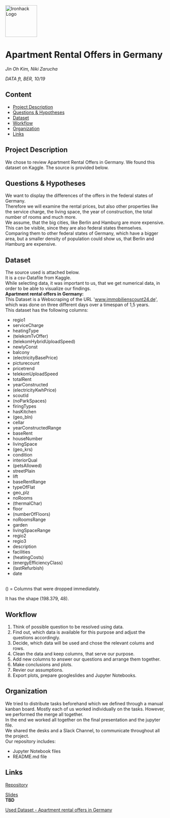 <img src="https://bit.ly/2VnXWr2" alt="Ironhack Logo" width="100"/>

# Apartment Rental Offers in Germany
*Jin Oh Kim, Niki Zarucha*

*DATA ft, BER, 10/19*

## Content
- [Project Description](#project-description)
- [Questions & Hypotheses](#questions-hypotheses)
- [Dataset](#dataset)
- [Workflow](#workflow)
- [Organization](#organization)
- [Links](#links)

## Project Description
We chose to review Apartment Rental Offers in Germany. We found this dataset on Kaggle. The source is provided below. 

## Questions & Hypotheses
We want to display the differences of the offers in the federal states of Germany.<br/>
Therefore we will examine the rental prices, but also other properties like the service charge, the living space, the year of 
construction, the total number of rooms and much more. <br/>
We assume, that the big cities, like Berlin and Hamburg are more expensive. This can be visible, since they are also federal states themselves.
Comparing them to other federal states of Germany, which have a bigger area, but a smaller density of population could show us, that Berlin and Hamburg are expensive.<br/>


## Dataset
The source used is attached below.<br/>
It is a csv-Datafile from Kaggle.<br/>
While selecting data, it was important to us, that we get numerical data, in order to be able to visualize our findings. <br/>
**Apartment rental offers in Germany:** <br/>
This Dataset is a Webscraping of the URL 'www.immobilienscount24.de', which was done on three different days over a timespan of 1,5 years.<br/>
This dataset has the following columns: <br/>
* regio1
* serviceCharge
* heatingType
* (telekomTvOffer)
* (telekomHybridUploadSpeed)
* newlyConst
* balcony
* (electricityBasePrice)
* picturecount
* pricetrend
* telekomUploadSpeed
* totalRent 
* yearConstructed
* (electricityKwhPrice)
* scoutId 
* (noParkSpaces)
* firingTypes
* hasKitchen
* (geo_bln)
* cellar
* yearConstructedRange
* baseRent
* houseNumber
* livingSpace
* (geo_krs)
* condition
* interiorQual
* (petsAllowed)
* streetPlain 
* lift
* baseRentRange
* typeOfFlat
* geo_plz
* noRooms
* (thermalChar)
* floor
* (numberOfFloors)
* noRoomsRange
* garden
* livingSpaceRange
* regio2
* regio3
* description
* facilities
* (heatingCosts)
* (energyEfficiencyClass)
* (lastRefurbish)
* date
<br/>
() = Columns that were dropped immediately.<br/>

It has the shape (198.379, 48).

## Workflow
1. Think of possible question to be resolved using data. <br/>
2. Find out, which data is available for this purpose and adjust the questions accordingly.<br/>
3. Decide, which data will be used and chose the relevant colums and rows.<br/>
4. Clean the data and keep columns, that serve our purpose.<br/>
5. Add new columns to answer our questions and arrange them together. <br/>
6. Make conclusions and plots.<br/>
7. Revier our assumptions. <br/>
8. Export plots, prepare googleslides and Jupyter Notebooks.

## Organization
We tried to distribute tasks beforehand which we defined through a manual kanban board. Mostly each of us worked individually on the tasks. However, we performed the merge all together.<br/>
In the end we worked all together on the final presentation and the jupyter file. <br/>
We shared the desks and a Slack Channel, to communicate throughout all the project. <br/>
Our repository includes:
* Jupyter Notebook files
* README.md file

## Links

[Repository](https://github.com/Nikitsatsiki/data-ber-10-19/tree/master/module-2_projects/visualizing-real-world-data-project) <br/>

[Slides]()  
**TBD** <br/>

[Used Dataset - Apartment rental offers in Germany](https://www.kaggle.com/corrieaar/apartment-rental-offers-in-germany) <br/>


